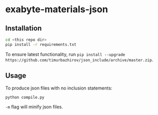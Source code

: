 # exabyte-materials-json

## Installation

```bash
cd <this repo dir>
pip install -r requirements.txt
```

To ensure latest functionality, run `pip install --upgrade https://github.com/timurbazhirov/json_include/archive/master.zip`.

## Usage

To produce json files with no inclusion statements:

```bash
python compile.py
```

`-m` flag will minify json files.

